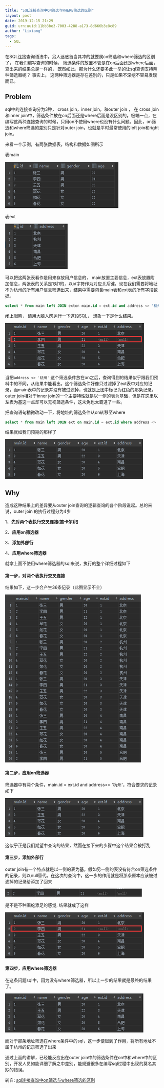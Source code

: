 ```yaml
---
title: "SQL连接查询中ON筛选与WHERE筛选的区别"
layout: post
date: 2019-12-15 21:29
guid: urn:uuid:11bb3be3-7003-4288-a173-8d666b3e8c89
author: "Lixiang"
tags:
  - SQL
---
```


在SQL连接查询语法中，另人迷惑首当其冲的就要属on筛选和where筛选的区别了， 在我们编写查询的时候， 筛选条件的放置不管是在on后面还是where后面， 查出来的结果总是一样的， 既然如此，那为什么还要多此一举的让sql查询支持两种筛选器呢？ 事实上， 这两种筛选器是存在差别的，只是如果不深挖不容易发现而已。

## Problem

sql中的连接查询分为3种， cross join，inner join，和outer join ， 在 cross join和inner join中，筛选条件放在on后面还是where后面是没区别的，极端一点，在编写这两种连接查询的时候，只用on不使用where也没有什么问题。因此，on筛选和where筛选的差别只是针对outer join，也就是平时最常使用的left join和right join。

来看一个示例，有两张数据表，结构和数据如图所示

表main

<img src="/assets/img/sql_join/main1.png"/>

表ext

<img src="/assets/img/sql_join/ext1.png"/>

可以把这两张表看作是用来存放用户信息的， main放置主要信息，ext表放置附加信息，两张表的关系是1对1的，以id字符作为对应关系键。现在我们需要将地址不为杭州的所有用户信息筛选出来，结果中需要包含main表和ext表的所有字段数据。

```sql
select * from main left JOIN exton main.id = ext.id and address <> '杭州'
```

闭上眼睛， 请用大脑人肉运行一下这段SQL， 想象一下是什么结果。

<img src="/assets/img/sql_join/on1.png"/>

当把`address <> '杭州'` 这个筛选条件放在on之后，查询得到的结果似乎跟我们预料中的不同，从结果中能看出，这个筛选条件好像只过滤掉了ext表中对应的记录，而main表中的记录并没有被过滤掉，也就是上图中标记为红色的那条记录。outer join相对于inner join的一个主要特性就是以一侧的表为基础，但是在这里以左表为基这一点却可以无视筛选条件，这未免也太霸道了一些。

把查询语句稍微改动一下，将地址的筛选条件从on转移至where

```sql
select * from main left JOIN ext on main.id = ext.id where address <> '杭州'
```

结果就如我们预期的那样了

<img src="/assets/img/sql_join/where1.png"/>

## Why

造成这种结果上的差异要从outer join查询的逻辑查询的各个阶段说起。总的来说，outer join 的执行过程分为4步

1、**先对两个表执行交叉连接(笛卡尔积)**

2、**应用on筛选器**

3、**添加外部行**

4、**应用where筛选器**

就拿上面不使用where筛选器的sql来说，执行的整个详细过程如下

#### 第一步，对两个表执行交叉连接
结果如下，这一步会产生36条记录（此图显示不全）

<img src="/assets/img/sql_join/join1.png"/>

#### 第二步，应用on筛选器
筛选器中有两个条件，main.id = ext.id and address<> '杭州'，符合要求的记录如下

<img src="/assets/img/sql_join/join2.png"/>

这似乎正是我们期望中查询的结果，然而在接下来的步骤中这个结果会被打乱

#### 第三步，添加外部行

outer join有一个特点就是以一侧的表为基，假如另一侧的表没有符合on筛选条件的记录，则以null替代。在这次的查询中，这一步的作用就是将那条原本应该被过滤掉的记录给添加了回来

<img src="/assets/img/sql_join/join3.png"/>

是不是不种画蛇添足的感觉, 结果就成了这样

<img src="/assets/img/sql_join/join3.1.png"/>


#### 第四步，应用where筛选器

在这条问题sql中，因为没有where筛选器，所以上一步的结果就是最终的结果了。

<img src="/assets/img/sql_join/join4.png"/>

而对于那条地址筛选在where条件中的sql，这一步便起到了作用，将所有地址不属于杭州的记录筛选了出来

通过上面的讲解，已经能反应出在outer join中的筛选条件在on中和where中的区别，开发人员如能详细了解之中差别，能规避很多在编写sql过程中出现的莫名其妙的错误。

转自: [sql连接查询中on筛选与where筛选的区别](https://zhuanlan.zhihu.com/p/26420938)

